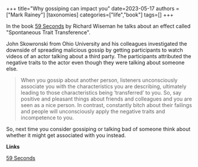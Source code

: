 +++
title="Why gossiping can impact you"
date=2023-05-17
authors = ["Mark Rainey"]
[taxonomies]
categories=["life","book"]
tags=[]
+++

In the book [59 Seconds](https://www.amazon.co.uk/59-Seconds-Think-Little-Change-ebook/dp/B003GUBINE) by Richard Wiseman he talks about an effect called "Spontaneous Trait Transference".

<!-- more -->

John Skowronski from Ohio University and his colleagues investigated the downside of spreading malicious gossip by getting participants to watch videos of an actor talking about a third party. The participants attributed the negative traits to the actor even though they were talking about someone else.

> When you gossip about another person, listeners unconsciously associate you with the characteristics you are describing, ultimately leading to those characteristics being ‘transferred’ to you. So, say positive and pleasant things about friends and colleagues and you are seen as a nice person. In contrast, constantly bitch about their failings and people will unconsciously apply the negative traits and incompetence to you.

So, next time you consider gossiping or talking bad of someone think about whether it might get associated with you instead.

__Links__

[59 Seconds](https://www.amazon.co.uk/59-Seconds-Think-Little-Change-ebook/dp/B003GUBINE) 

